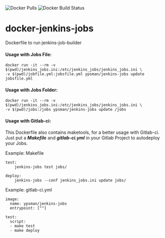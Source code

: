 
![Docker Pulls](https://img.shields.io/docker/pulls/ypsman/jenkins-jobs.svg) ![Docker Build Status](https://img.shields.io/docker/build/ypsman/jenkins-jobs.svg)



# docker-jenkins-jobs

Dockerfile to run jenkins-job-builder

#### Usage with Jobs File:

    docker run -it --rm -v $(pwd)/jenkins_jobs.ini:/etc/jenkins_jobs/jenkins_jobs.ini \
    -v $(pwd)/jobfile.yml:jobsfile.yml ypsman/jenkins-jobs update jobsfile.yml

#### Usage with Jobs Folder:

    docker run -it --rm -v $(pwd)/jenkins_jobs.ini:/etc/jenkins_jobs/jenkins_jobs.ini \
    -v $(pwd)/jobs:/jobs ypsman/jenkins-jobs update /jobs

#### Usage with Gitlab-ci:

This Dockerfile also contains maketools, for a better usage with Gitlab-ci.
Just put a ***Makefile*** and ***gitlab-ci.yml*** in your Gitlab Project
to autodeploy your Jobs.


Example: Makefile

    test:
	    jenkins-jobs test jobs/

    deploy:
	    jenkins-jobs --conf jenkins_jobs.ini update jobs/
    

Example: gitlab-ci.yml
  
    image: 
      name: ypsman/jenkins-jobs
      entrypoint: [""]

    test:
      script:
      - make test
      - make deploy

